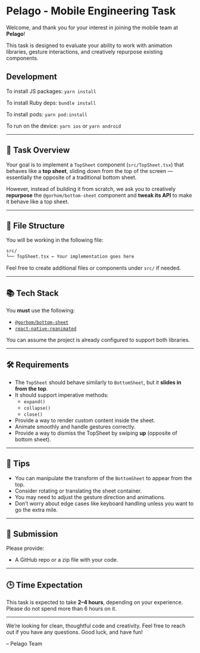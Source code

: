 # Pelago - Mobile Engineering Task

Welcome, and thank you for your interest in joining the mobile team at **Pelago**!

This task is designed to evaluate your ability to work with animation libraries, gesture interactions, and creatively repurpose existing components.

## Development

To install JS packages: `yarn install`

To install Ruby deps: `bundle install`

To install pods: `yarn pod:install`

To run on the device: `yarn ios` or `yarn android`

---

## 🎯 Task Overview

Your goal is to implement a `TopSheet` component (`src/TopSheet.tsx`) that behaves like a **top sheet**, sliding down from the top of the screen — essentially the opposite of a traditional bottom sheet.

However, instead of building it from scratch, we ask you to creatively **repurpose** the `@gorhom/bottom-sheet` component and **tweak its API** to make it behave like a top sheet.

---

## 📁 File Structure

You will be working in the following file:

```sh
src/
└── TopSheet.tsx ← Your implementation goes here
```

Feel free to create additional files or components under `src/` if needed.

---

## 📚 Tech Stack

You **must** use the following:

- [`@gorhom/bottom-sheet`](https://github.com/gorhom/react-native-bottom-sheet)
- [`react-native-reanimated`](https://docs.swmansion.com/react-native-reanimated/)

You can assume the project is already configured to support both libraries.

---

## 🛠 Requirements

- The `TopSheet` should behave similarly to `BottomSheet`, but it **slides in from the top**.
- It should support imperative methods:
  - `expand()`
  - `collapse()`
  - `close()`
- Provide a way to render custom content inside the sheet.
- Animate smoothly and handle gestures correctly.
- Provide a way to dismiss the TopSheet by swiping **up** (opposite of bottom sheet).

---

## 🧠 Tips

- You can manipulate the transform of the `BottomSheet` to appear from the top.
- Consider rotating or translating the sheet container.
- You may need to adjust the gesture direction and animations.
- Don’t worry about edge cases like keyboard handling unless you want to go the extra mile.

---

## 🚀 Submission

Please provide:

- A GitHub repo or a zip file with your code.

---

## 🕒 Time Expectation

This task is expected to take **2–4 hours**, depending on your experience. Please do not spend more than 6 hours on it.

---

We’re looking for clean, thoughtful code and creativity. Feel free to reach out if you have any questions. Good luck, and have fun!

– Pelago Team
